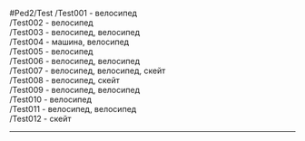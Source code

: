 #Ped2/Test
/Test001 - велосипед  
/Test002 - велосипед  
/Test003 - велосипед, велосипед  
/Test004 - машина, велосипед  
/Test005 - велосипед  
/Test006 - велосипед, велосипед  
/Test007 - велосипед, велосипед, скейт  
/Test008 - велосипед, скейт  
/Test009 - велосипед, велосипед  
/Test010 - велосипед  
/Test011 - велосипед, велосипед  
/Test012 - скейт  
____